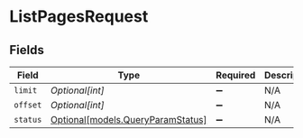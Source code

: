 # ListPagesRequest


## Fields

| Field                                                              | Type                                                               | Required                                                           | Description                                                        |
| ------------------------------------------------------------------ | ------------------------------------------------------------------ | ------------------------------------------------------------------ | ------------------------------------------------------------------ |
| `limit`                                                            | *Optional[int]*                                                    | :heavy_minus_sign:                                                 | N/A                                                                |
| `offset`                                                           | *Optional[int]*                                                    | :heavy_minus_sign:                                                 | N/A                                                                |
| `status`                                                           | [Optional[models.QueryParamStatus]](../models/queryparamstatus.md) | :heavy_minus_sign:                                                 | N/A                                                                |